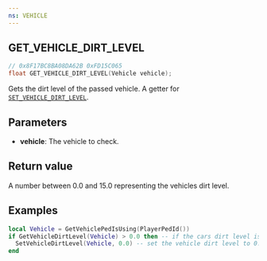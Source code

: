 ```yaml
---
ns: VEHICLE
---
```

## GET_VEHICLE_DIRT_LEVEL

```c
// 0x8F17BC8BA08DA62B 0xFD15C065
float GET_VEHICLE_DIRT_LEVEL(Vehicle vehicle);
```

Gets the dirt level of the passed vehicle.
A getter for [`SET_VEHICLE_DIRT_LEVEL`](#_0x79D3B596FE44EE8B).

## Parameters
* **vehicle**: The vehicle to check.

## Return value
A number between 0.0 and 15.0 representing the vehicles dirt level.

## Examples
```lua
local Vehicle = GetVehiclePedIsUsing(PlayerPedId())
if GetVehicleDirtLevel(Vehicle) > 0.0 then -- if the cars dirt level is more than 0.0 then clean it.
  SetVehicleDirtLevel(Vehicle, 0.0) -- set the vehicle dirt level to 0.0
end
```
